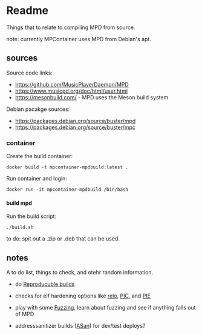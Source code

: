 # Readme

Things that to relate to compiling MPD from source.

note: currently MPContainer uses MPD from Debian's apt.

## sources

Source code links:

* https://github.com/MusicPlayerDaemon/MPD
* https://www.musicpd.org/doc/html/user.html
* https://mesonbuild.com/ - MPD uses the Meson build system

Debian pacakge sources:

* https://packages.debian.org/source/buster/mpd
* https://packages.debian.org/source/buster/mpc

### container

Create the build container:

```
docker build -t mpcontainer-mpdbuild:latest .
```

Run container and login:

```
docker run -it mpcontainer-mpdbuild /bin/bash
```

#### build mpd

Run the build script:

```
./build.sh
```

to do: spit out a .zip or .deb that can be used.

## notes

A to do list, things to check, and otehr random information.

* do [Reproducuble builds](https://reproducible-builds.org/)

* checks for elf hardening options like [relo](https://www.redhat.com/en/blog/hardening-elf-binaries-using-relocation-read-only-relro), [PIC](https://wiki.gentoo.org/wiki/Hardened/Position_Independent_Code_internals), and [PIE](https://wiki.ubuntu.com/SecurityTeam/PIE)

* play with some [Fuzzing](https://en.wikipedia.org/wiki/Fuzzing), learn about fuzzing and see if anything falls out of MPD

* addresssanitizer builds ([ASan](https://en.wikipedia.org/wiki/AddressSanitizer)) for dev/test deploys?
